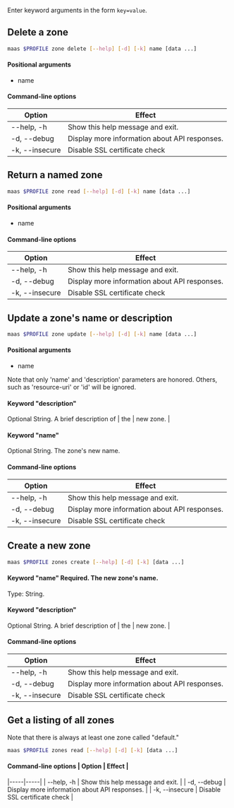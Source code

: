 Enter keyword arguments in the form `key=value`.

## Delete a zone

```bash
maas $PROFILE zone delete [--help] [-d] [-k] name [data ...] 
```

#### Positional arguments
- name

#### Command-line options
| Option | Effect |
|-----|-----|
| --help, -h | Show this help message and exit. |
| -d, --debug | Display more information about API responses. |
| -k, --insecure | Disable SSL certificate check |

## Return a named zone

```bash
maas $PROFILE zone read [--help] [-d] [-k] name [data ...] 
```

#### Positional arguments
- name

#### Command-line options
| Option | Effect |
|-----|-----|
| --help, -h | Show this help message and exit. |
| -d, --debug | Display more information about API responses. |
| -k, --insecure | Disable SSL certificate check |

## Update a zone's name or description

```bash
maas $PROFILE zone update [--help] [-d] [-k] name [data ...] 
```

#### Positional arguments
- name


Note that only 'name' and 'description' parameters are honored. Others, such as 'resource-uri' or 'id' will be ignored.

#### Keyword "description"
Optional String. A brief description of | the | new zone. |

#### Keyword "name"
Optional String. The zone's new name.

#### Command-line options
| Option | Effect |
|-----|-----|
| --help, -h | Show this help message and exit. |
| -d, --debug | Display more information about API responses. |
| -k, --insecure | Disable SSL certificate check |

## Create a new zone

```bash
maas $PROFILE zones create [--help] [-d] [-k] [data ...] 
```

#### Keyword "name" Required. The new zone's name.
Type: String.

#### Keyword "description"
Optional String. A brief description of | the | new zone. |

#### Command-line options
| Option         | Effect                                        |
|----------------|-----------------------------------------------|
| --help, -h     | Show this help message and exit.              |
| -d, --debug    | Display more information about API responses. |
| -k, --insecure | Disable SSL certificate check                 |

## Get a listing of all zones 

Note that there is always at least one zone called "default."

```bash
maas $PROFILE zones read [--help] [-d] [-k] [data ...] 
```

#### Command-line options | Option | Effect |
|-----|-----|
| --help, -h | Show this help message and exit. |
| -d, --debug | Display more information about API responses. |
| -k, --insecure | Disable SSL certificate check |

